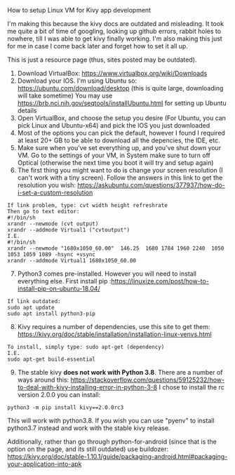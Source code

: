 How to setup Linux VM for Kivy app development


I'm making this because the kivy docs are outdated and misleading. It took me quite a bit of time of googling, looking up github errors, rabbit holes to nowhere, till I was able to get kivy finally working. I'm also making this just for me in case I come back later and forget how to set it all up. 

This is just a resource page (thus, sites posted may be outdated). 

1) Download VirtualBox: https://www.virtualbox.org/wiki/Downloads
2) Download your IOS. I'm using Ubuntu so: https://ubuntu.com/download/desktop (this is quite large, downloading will take sometime)
You may use https://brb.nci.nih.gov/seqtools/installUbuntu.html for setting up Ubuntu details
3) Open VirtualBox, and choose the setup you desire (For Ubuntu, you can pick Linux and Ubuntu-x64) and pick the IOS you just downloaded
4) Most of the options you can pick the default, however I found I required at least 20+ GB to be able to download all the depencies, the IDE, etc.
5) Make sure when you've set everything up, and you've shut down your VM. Go to the settings of your VM, in System make sure to turn off Optical (otherwise the next time you boot it will try and setup again)
6) The first thing you might want to do is change your screen resolution (I can't work with a tiny screen).
Follow the answers in this link to get the resolution you wish: https://askubuntu.com/questions/377937/how-do-i-set-a-custom-resolution
```
If link problem, type: cvt width height refreshrate 
Then go to text editor:
#!/bin/sh
xrandr --newmode (cvt output)
xrandr --addmode Virtual1 ("cvtoutput")
I.E.
#!/bin/sh
xrandr --newmode "1680x1050_60.00"  146.25  1680 1784 1960 2240  1050 1053 1059 1089 -hsync +vsync  
xrandr --addmode Virtual1 1680x1050_60.00
```
7) Python3 comes pre-installed. However you will need to install everything else. First install pip :https://linuxize.com/post/how-to-install-pip-on-ubuntu-18.04/
```
If link outdated:
sudo apt update 
sudo apt install python3-pip
```
8) Kivy requires a number of dependencies, use this site to get them: 
https://kivy.org/doc/stable/installation/installation-linux-venvs.html
```
To install, simply type: sudo apt-get (dependency)
I.E.
sudo apt-get build-essential
```
9) The stable kivy **does not work with Python 3.8**. There are a number of ways around this: 
https://stackoverflow.com/questions/59125232/how-to-deal-with-kivy-installing-error-in-python-3-8
I chose to install the rc version 2.0.0 you can install: 
```
python3 -m pip install kivy==2.0.0rc3
```
This will work with python3.8. If you wish you can use "pyenv" to install python3.7 instead and work with the stable kivy release. 

Additionally, rather than go through python-for-android (since that is the option on the page, and its still outdated) use buildozer: 
https://kivy.org/doc/stable-1.10.1/guide/packaging-android.html#packaging-your-application-into-apk
